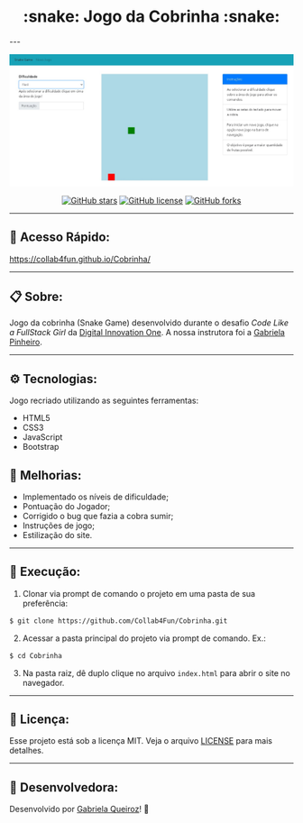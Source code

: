 <h1 align="center"> :snake: Jogo da Cobrinha :snake: </h1>
---

<p align="center">
   <img src="public/image/logo.jpg" alt="SnakeGame"/>
</p>

<div align="center">

[![GitHub stars](https://img.shields.io/github/stars/Collab4Fun/Cobrinha)](https://github.com/Collab4Fun/Cobrinha)<space> <space>[![GitHub license](https://img.shields.io/github/license/Collab4Fun/Cobrinha)](https://github.com/Collab4Fun/Cobrinha/blob/master/LICENSE)<space> <space>[![GitHub forks](https://img.shields.io/github/forks/Collab4Fun/Cobrinha)](https://github.com/Collab4Fun/Cobrinha)

</div>

---
## :mag_right: Acesso Rápido:
https://collab4fun.github.io/Cobrinha/

---

## :clipboard: Sobre:

Jogo da cobrinha (Snake Game) desenvolvido durante o desafio *Code Like a FullStack Girl* da [Digital Innovation One](https://web.digitalinnovation.one/home). A nossa instrutora foi a [Gabriela Pinheiro](https://github.com/SpruceGabriela).

---
## :gear: Tecnologias:

Jogo recriado utilizando as seguintes ferramentas:

- HTML5
- CSS3
- JavaScript
- Bootstrap

## :wrench: Melhorias:

- Implementado os níveis de dificuldade;
- Pontuação do Jogador;
- Corrigido o bug que fazia a cobra sumir;
- Instruções de jogo;
- Estilização do site.

---
## :floppy_disk: Execução:
1. Clonar via prompt de comando o projeto em uma pasta de sua preferência:
```bash
$ git clone https://github.com/Collab4Fun/Cobrinha.git
```
2. Acessar a pasta principal do projeto via prompt de comando. Ex.:
```bash
$ cd Cobrinha
```
3. Na pasta raiz, dê duplo clique no arquivo `index.html` para abrir o site no navegador.


---
## :closed_lock_with_key: Licença:
Esse projeto está sob a licença MIT. Veja o arquivo [LICENSE](LICENSE) para mais detalhes.

---

## :woman: Desenvolvedora:

Desenvolvido por [Gabriela Queiroz](https://github.com/gabiqrm)! :purple_heart:

